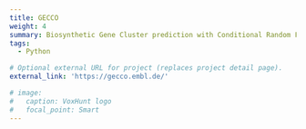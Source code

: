 ```yaml
---
title: GECCO
weight: 4
summary: Biosynthetic Gene Cluster prediction with Conditional Random Fields.
tags:
  - Python

# Optional external URL for project (replaces project detail page).
external_link: 'https://gecco.embl.de/'

# image:
#   caption: VoxHunt logo
#   focal_point: Smart
---
```


